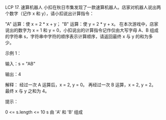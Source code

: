 LCP 17. 速算机器人
小扣在秋日市集发现了一款速算机器人。店家对机器人说出两个数字（记作 x 和 y），请小扣说出计算指令：

"A" 运算：使 x = 2 * x + y；
"B" 运算：使 y = 2 * y + x。
在本次游戏中，店家说出的数字为 x = 1 和 y = 0，小扣说出的计算指令记作仅由大写字母 A、B 组成的字符串 s，字符串中字符的顺序表示计算顺序，请返回最终 x 与 y 的和为多少。

示例 1：

输入：s = "AB"

输出：4

解释：
经过一次 A 运算后，x = 2, y = 0。
再经过一次 B 运算，x = 2, y = 2。
最终 x 与 y 之和为 4。

提示：

0 <= s.length <= 10
s 由 'A' 和 'B' 组成